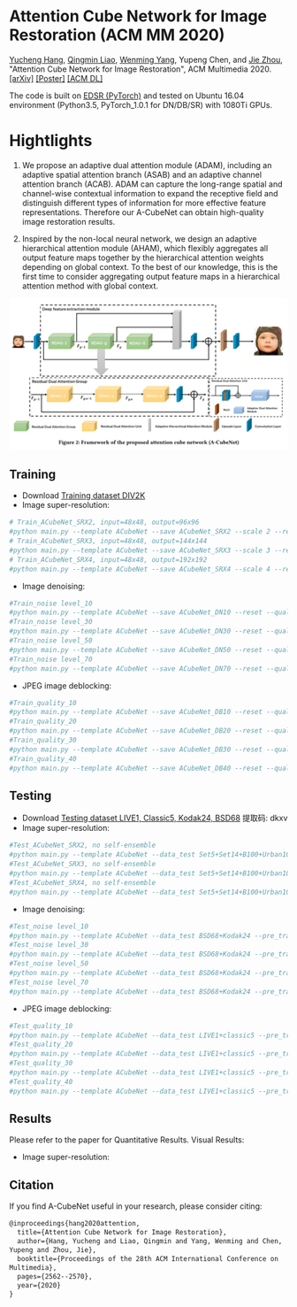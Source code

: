 # Attention Cube Network for Image Restoration (ACM MM 2020)
[Yucheng Hang](http://ychang686.github.io/), [Qingmin Liao](https://thurid.lib.tsinghua.edu.cn/scholar/651469), [Wenming Yang](https://www.sigs.tsinghua.edu.cn/ywm/main.htm), Yupeng Chen, and [Jie Zhou](http://www.au.tsinghua.edu.cn/info/1078/1635.htm), "Attention Cube Network for Image Restoration", ACM Multimedia 2020.
[[arXiv]](https://arxiv.org/abs/2009.05907)
[[Poster]](https://github.com/YCHang686/A-CubeNet/blob/master/A-CubeNet.pdf)
[[ACM DL]](https://dl.acm.org/doi/10.1145/3394171.3413564)

The code is built on [EDSR (PyTorch)](https://github.com/thstkdgus35/EDSR-PyTorch) and tested on Ubuntu 16.04 environment (Python3.5, PyTorch_1.0.1 for DN/DB/SR) with 1080Ti GPUs.

# Hightlights
1. We propose an adaptive dual attention module (ADAM), including an adaptive spatial attention branch (ASAB) and an adaptive channel attention branch (ACAB). ADAM can capture the long-range spatial and channel-wise contextual information to expand the receptive field and distinguish different types of information for more effective feature representations. Therefore our A-CubeNet can obtain high-quality image restoration results. 

2. Inspired by the non-local neural network, we design an adaptive hierarchical attention module (AHAM), which flexibly aggregates all output feature maps together by the hierarchical attention weights depending on global context. To the best of our knowledge, this is the first time to consider aggregating output feature maps in a hierarchical attention method with global context.
<p align="center">
    <img src="figs/Network.png" width="640"> <br />
</p>

## Training
* Download [Training dataset DIV2K](https://drive.google.com/open?id=12hOYsMa8t1ErKj6PZA352icsx9mz1TwB)
* Image super-resolution:
```bash
# Train_ACubeNet_SRX2, input=48x48, output=96x96
#python main.py --template ACubeNet --save ACubeNet_SRX2 --scale 2 --reset --save_results --patch_size 96
# Train_ACubeNet_SRX3, input=48x48, output=144x144
#python main.py --template ACubeNet --save ACubeNet_SRX3 --scale 3 --reset --save_results --patch_size 144 --pre_train ../experiment/ACubeNet_SRX2/model/model_best.pt
# Train_ACubeNet_SRX4, input=48x48, output=192x192
#python main.py --template ACubeNet --save ACubeNet_SRX4 --scale 4 --reset --save_results --patch_size 192 --pre_train ../experiment/ACubeNet_SRX2/model/model_best.pt

```
* Image denoising:
```bash
#Train_noise level_10
#python main.py --template ACubeNet --save ACubeNet_DN10 --reset --quality 1
#Train_noise level_30
#python main.py --template ACubeNet --save ACubeNet_DN30 --reset --quality 3
#Train_noise level_50
#python main.py --template ACubeNet --save ACubeNet_DN50 --reset --quality 5
#Train_noise level_70
#python main.py --template ACubeNet --save ACubeNet_DN70 --reset --quality 7

```
* JPEG image deblocking:
```bash
#Train_quality_10
#python main.py --template ACubeNet --save ACubeNet_DB10 --reset --quality 1
#Train_quality_20
#python main.py --template ACubeNet --save ACubeNet_DB20 --reset --quality 2
#Train_quality_30
#python main.py --template ACubeNet --save ACubeNet_DB30 --reset --quality 3
#Train_quality_40
#python main.py --template ACubeNet --save ACubeNet_DB40 --reset --quality 4

```

## Testing
* Download [Testing dataset LIVE1, Classic5, Kodak24, BSD68](https://pan.baidu.com/s/1qrj_ILqkH8N9_Y80GAKSzw) 提取码: dkxv
* Image super-resolution:
```bash
#Test_ACubeNet_SRX2, no self-ensemble
#python main.py --template ACubeNet --data_test Set5+Set14+B100+Urban100+Manga109 --scale 2 --pre_train ../experiment/ACubeNet_SRX2/model/model_best.pt --test_only --save_results
#Test_ACubeNet_SRX3, no self-ensemble
#python main.py --template ACubeNet --data_test Set5+Set14+B100+Urban100+Manga109 --scale 3 --pre_train ../experiment/ACubeNet_SRX3/model/model_best.pt --test_only --save_results
#Test_ACubeNet_SRX4, no self-ensemble
#python main.py --template ACubeNet --data_test Set5+Set14+B100+Urban100+Manga109 --scale 4 --pre_train ../experiment/ACubeNet_SRX4/model/model_best.pt --test_only --save_results

```
* Image denoising:
```bash
#Test_noise level_10
#python main.py --template ACubeNet --data_test BSD68+Kodak24 --pre_train  ../experiment/ACubeNet_DN10/model/model_best.pt --test_only --save_results --save_gt --quality 1
#Test_noise level_30
#python main.py --template ACubeNet --data_test BSD68+Kodak24 --pre_train  ../experiment/ACubeNet_DN30/model/model_best.pt --test_only --save_results --save_gt --quality 3
#Test_noise level_50
#python main.py --template ACubeNet --data_test BSD68+Kodak24 --pre_train  ../experiment/ACubeNet_DN50/model/model_best.pt --test_only --save_results --save_gt --quality 5
#Test_noise level_70
#python main.py --template ACubeNet --data_test BSD68+Kodak24 --pre_train  ../experiment/ACubeNet_DN70/model/model_best.pt --test_only --save_results --save_gt --quality 7

```
* JPEG image deblocking:
```bash
#Test_quality_10
#python main.py --template ACubeNet --data_test LIVE1+classic5 --pre_train  ../experiment/ACubeNet_DB10/model/model_best.pt --test_only --save_results --save_gt --quality 1
#Test_quality_20
#python main.py --template ACubeNet --data_test LIVE1+classic5 --pre_train  ../experiment/ACubeNet_DB20/model/model_best.pt --test_only --save_results --save_gt --quality 2
#Test_quality_30
#python main.py --template ACubeNet --data_test LIVE1+classic5 --pre_train  ../experiment/ACubeNet_DB30/model/model_best.pt --test_only --save_results --save_gt --quality 3
#Test_quality_40
#python main.py --template ACubeNet --data_test LIVE1+classic5 --pre_train  ../experiment/ACubeNet_DB40/model/model_best.pt --test_only --save_results --save_gt --quality 4

```

## Results
Please refer to the paper for Quantitative Results.
Visual Results:
* Image super-resolution:



## Citation

If you find A-CubeNet useful in your research, please consider citing:

```
@inproceedings{hang2020attention,
  title={Attention Cube Network for Image Restoration},
  author={Hang, Yucheng and Liao, Qingmin and Yang, Wenming and Chen, Yupeng and Zhou, Jie},
  booktitle={Proceedings of the 28th ACM International Conference on Multimedia},
  pages={2562--2570},
  year={2020}
}

```
